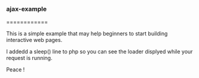 <h3>ajax-example</h3>
============

This is a simple example that may help beginners to start building interactive web pages.

I addedd a sleep() line to php so you can see the loader displyed while your request is running.

Peace ! 
